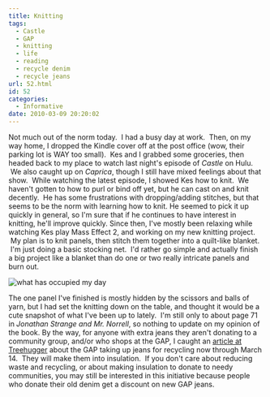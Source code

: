 ```yaml
---
title: Knitting
tags:
  - Castle
  - GAP
  - knitting
  - life
  - reading
  - recycle denim
  - recycle jeans
url: 52.html
id: 52
categories:
  - Informative
date: 2010-03-09 20:20:02
---
```


Not much out of the norm today.  I had a busy day at work.  Then, on my way home, I dropped the Kindle cover off at the post office (wow, their parking lot is WAY too small).  Kes and I grabbed some groceries, then headed back to my place to watch last night's episode of _Castle_ on Hulu.  We also caught up on _Caprica_, though I still have mixed feelings about that show.  While watching the latest episode, I showed Kes how to knit.  We haven't gotten to how to purl or bind off yet, but he can cast on and knit decently.  He has some frustrations with dropping/adding stitches, but that seems to be the norm with learning how to knit. He seemed to pick it up quickly in general, so I'm sure that if he continues to have interest in knitting, he'll improve quickly. Since then, I've mostly been relaxing while watching Kes play Mass Effect 2, and working on my new knitting project.  My plan is to knit panels, then stitch them together into a quilt-like blanket.  I'm just doing a basic stocking net.  I'd rather go simple and actually finish a big project like a blanket than do one or two really intricate panels and burn out.

![what has occupied my day](http://farm3.static.flickr.com/2759/4421503592_1b95f6a4d8.jpg "Knitting and Reading")

The one panel I've finished is mostly hidden by the scissors and balls of yarn, but I had set the knitting down on the table, and thought it would be a cute snapshot of what I've been up to lately.  I'm still only to about page 71 in  _Jonathan Strange and Mr. Norrell_, so nothing to update on my opinion of the book. By the way, for anyone with extra jeans they aren't donating to a community group, and/or who shops at the GAP, I caught an [article at Treehugger](http://www.treehugger.com/files/2010/03/recycle-old-jeans-into-insulation-this-weekend-at-the-gap.php?campaign=th_rss) about the GAP taking up jeans for recycling now through March 14.  They will make them into insulation.  If you don't care about reducing waste and recycling, or about making insulation to donate to needy communities, you may still be interested in this initiative because people who donate their old denim get a discount on new GAP jeans.